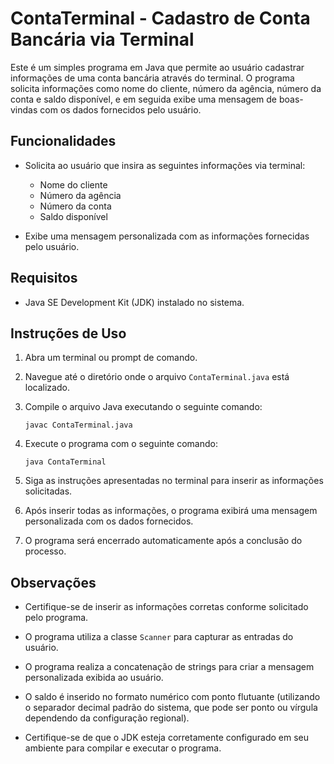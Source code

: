 # ContaTerminal - Cadastro de Conta Bancária via Terminal

Este é um simples programa em Java que permite ao usuário cadastrar informações de uma conta bancária através do terminal. O programa solicita informações como nome do cliente, número da agência, número da conta e saldo disponível, e em seguida exibe uma mensagem de boas-vindas com os dados fornecidos pelo usuário.

## Funcionalidades

- Solicita ao usuário que insira as seguintes informações via terminal:
  - Nome do cliente
  - Número da agência
  - Número da conta
  - Saldo disponível

- Exibe uma mensagem personalizada com as informações fornecidas pelo usuário.

## Requisitos

- Java SE Development Kit (JDK) instalado no sistema.

## Instruções de Uso

1. Abra um terminal ou prompt de comando.

2. Navegue até o diretório onde o arquivo `ContaTerminal.java` está localizado.

3. Compile o arquivo Java executando o seguinte comando:
   ```
   javac ContaTerminal.java
   ```

4. Execute o programa com o seguinte comando:
   ```
   java ContaTerminal
   ```

5. Siga as instruções apresentadas no terminal para inserir as informações solicitadas.

6. Após inserir todas as informações, o programa exibirá uma mensagem personalizada com os dados fornecidos.

7. O programa será encerrado automaticamente após a conclusão do processo.

## Observações

- Certifique-se de inserir as informações corretas conforme solicitado pelo programa.

- O programa utiliza a classe `Scanner` para capturar as entradas do usuário.

- O programa realiza a concatenação de strings para criar a mensagem personalizada exibida ao usuário.

- O saldo é inserido no formato numérico com ponto flutuante (utilizando o separador decimal padrão do sistema, que pode ser ponto ou vírgula dependendo da configuração regional).

- Certifique-se de que o JDK esteja corretamente configurado em seu ambiente para compilar e executar o programa.
